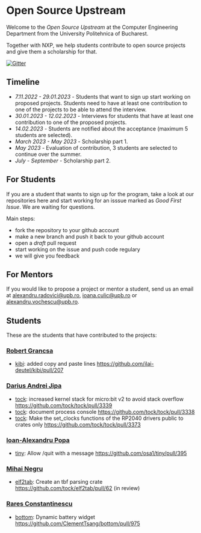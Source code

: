 # Open Source Upstream

Welcome to the *Open Source Upstream* at the Computer Engineering Department from
the University Politehnica of Bucharest.

Together with NXP, we help students contribute to open source projects and give them a scholarship for that.

[![Gitter](https://badges.gitter.im/UPB-CS-OpenSourceUpstream/community.svg)](https://gitter.im/UPB-CS-OpenSourceUpstream/community?utm_source=badge&utm_medium=badge&utm_campaign=pr-badge)

## Timeline

  - *7.11.2022 - 29.01.2023* - Students that want to sign up start working on proposed projects. Students need to have at least one contribution to one of the projects to be able to attend the interview.
  - *30.01.2023 - 12.02.2023* - Interviews for students that have at least one contribution to one of the proposed projects.
  - *14.02.2023* - Students are notified about the acceptance (maximum 5 students are selected).
  - *March 2023 - May 2023* - Scholarship part 1.
  - *May 2023* - Evaluation of contribution, 3 students are selected to continue over the summer.
  - *July - September* - Scholarship part 2.

## For Students

If you are a student that wants to sign up for the program, take a look at our repositories here and start working for an isssue
marked as *Good First Issue*. We are waiting for questions.

Main steps:
- fork the repository to your github account
- make a new branch and push it back to your github account
- open a *draft* pull request
- start working on the issue and push code regulary
- we will give you feedback

## For Mentors

If you would like to propose a project or mentor a student, send us an email 
at alexandru.radovici@upb.ro, ioana.culic@upb.ro 
or alexandru.vochescu@upb.ro.

## Students

These are the students that have contributed to the projects:

### [Robert Grancsa](https://github.com/RobertGrancsa)
 - [kibi](https://github.com/UPB-CS-OpenSourceUpstream/kibi): added copy and paste lines https://github.com/ilai-deutel/kibi/pull/207
 
### [Darius Andrei Jipa](https://github.com/JADarius)
  - [tock](https://github.com/tock/tock): increased kernel stack for micro:bit v2 to avoid stack overflow https://github.com/tock/tock/pull/3339
  - [tock](https://github.com/tock/tock): document process console https://github.com/tock/tock/pull/3338
  - [tock](https://github.com/tock/tock): Make the set_clocks functions of the RP2040 drivers public to crates only https://github.com/tock/tock/pull/3373
  
### [Ioan-Alexandru Popa](https://github.com/ALEX11BR)
  - [tiny](https://github.com/osa1/tiny): Allow /quit with a message https://github.com/osa1/tiny/pull/395
  
### [Mihai Negru](https://github.com/Matrix22)
  - [elf2tab](https://github.com/tock/elf2tab): Create an tbf parsing crate https://github.com/tock/elf2tab/pull/62 (in review)

### [Rares Constantinescu](https://github.com/RaresCon)
  - [bottom](https://github.com/ClementTsang/bottom): Dynamic battery widget https://github.com/ClementTsang/bottom/pull/975
